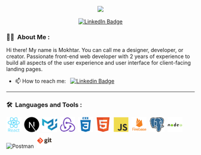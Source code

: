 <!-- ### Hi there 👋 -->

<!--
**MEddarhri/MEddarhri** is a ✨ _special_ ✨ repository because its `README.md` (this file) appears on your GitHub profile.

Here are some ideas to get you started:

- 🔭 I’m currently working on ...
- 🌱 I’m currently learning ...
- 👯 I’m looking to collaborate on ...
- 🤔 I’m looking for help with ...
- 💬 Ask me about ...
- 📫 How to reach me: ...
- 😄 Pronouns: ...
- ⚡ Fun fact: ...
-->



<p align="center"><img src="https://exm-portofolio.vercel.app/images/exm-logo.svg" width="100"/></p>
<p align="center">
<a href="https://www.linkedin.com/in/%F0%9D%98%8C%F0%9D%98%AD-%F0%9D%98%94%F0%9D%98%B0%F0%9D%98%AC%F0%9D%98%A9%F0%9D%98%B5%F0%9D%98%A2%F0%9D%98%B3-%F0%9D%98%8C%F0%9D%98%A5%F0%9D%98%A5%F0%9D%98%A2%F0%9D%98%B3%F0%9D%98%A9%F0%9D%98%B3%F0%9D%98%AA-178451234/"><img src="https://img.shields.io/badge/LinkedIn-blue?style=for-the-badge&logo=linkedin&logoColor=white" alt="LinkedIn Badge"></a>
</p>







### :woman_technologist: &nbsp;About Me :

Hi there! My name is Mokhtar. You can call me a designer, developer, or creator. Passionate front-end web developer with 2 years of experience to build all aspects of the user experience and user interface for client-facing landing pages.
- 📫 How to reach me: &nbsp; [![Linkedin Badge](https://img.shields.io/badge/-MEddarhri-blue?style=flat&logo=Linkedin&logoColor=white)](https://www.linkedin.com/in/%F0%9D%98%8C%F0%9D%98%AD-%F0%9D%98%94%F0%9D%98%B0%F0%9D%98%AC%F0%9D%98%A9%F0%9D%98%B5%F0%9D%98%A2%F0%9D%98%B3-%F0%9D%98%8C%F0%9D%98%A5%F0%9D%98%A5%F0%9D%98%A2%F0%9D%98%B3%F0%9D%98%A9%F0%9D%98%B3%F0%9D%98%AA-178451234)

---

### 🛠 &nbsp;Languages and Tools :

<p>

<img src="https://github.com/devicons/devicon/blob/master/icons/react/react-original-wordmark.svg" title="React" alt="React" width="40" height="40"/>&nbsp;
<img src="https://github.com/devicons/devicon/blob/master/icons/nextjs/nextjs-original.svg" title="nextjs" alt="nextjs" width="40" height="40"/>&nbsp;
<img src="https://github.com/devicons/devicon/blob/master/icons/materialui/materialui-original.svg" title="Material UI" alt="Material UI" width="40" height="40"/>&nbsp;
<img src="https://github.com/devicons/devicon/blob/master/icons/redux/redux-original.svg" title="Redux" alt="Redux " width="40" height="40"/>&nbsp;
<img src="https://github.com/devicons/devicon/blob/master/icons/css3/css3-plain-wordmark.svg"  title="CSS3" alt="CSS" width="40" height="40"/>&nbsp;
<img src="https://github.com/devicons/devicon/blob/master/icons/html5/html5-original.svg" title="HTML5" alt="HTML" width="40" height="40"/>&nbsp;
<img src="https://github.com/devicons/devicon/blob/master/icons/javascript/javascript-original.svg" title="JavaScript" alt="JavaScript" width="40" height="40"/>&nbsp;
<img src="https://github.com/devicons/devicon/blob/master/icons/firebase/firebase-plain-wordmark.svg" title="Firebase" alt="Firebase" width="40" height="40"/>&nbsp;
<img src="https://github.com/devicons/devicon/blob/master/icons/postgresql/postgresql-original.svg" title="postgresql"  alt="postgresql" width="40" height="40"/>&nbsp;
<img src="https://github.com/devicons/devicon/blob/master/icons/nodejs/nodejs-original-wordmark.svg" title="NodeJS" alt="NodeJS" width="40" height="40"/>&nbsp;
<img src="https://www.vectorlogo.zone/logos/getpostman/getpostman-icon.svg" title="Postman"  alt="Postman" width="40" height="40"/>&nbsp;
<img src="https://github.com/devicons/devicon/blob/master/icons/git/git-original-wordmark.svg" title="Git" alt="Git" width="40" height="40"/>&nbsp;
</p>

